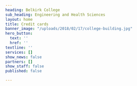 ```yaml
---
heading: Belkirk College
sub_heading: Engineering and Health Sciences
layout: home
title: Credit cards
banner_image: "/uploads/2018/02/17/college-building.jpg"
hero_button:
  text: ''
  href: ''
textline: ''
services: []
show_news: false
partners: []
show_staff: false
published: false

---
```

